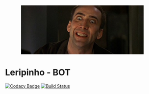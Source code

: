 <p align="center">
  <a>
    <img alt="logo" src="images/leripinho.jpg" width = 400px>
  </a>  
</p>

# Leripinho - BOT

[![Codacy Badge](https://api.codacy.com/project/badge/Grade/b452b32fe68447f589183614727a46c9)](https://app.codacy.com/app/felipesena/leripinho-bot?utm_source=github.com&utm_medium=referral&utm_content=felipesena/leripinho-bot&utm_campaign=Badge_Grade_Dashboard)
[![Build Status](https://travis-ci.org/felipesena/leripinho-bot.svg?branch=master)](https://travis-ci.org/felipesena/leripinho-bot)
